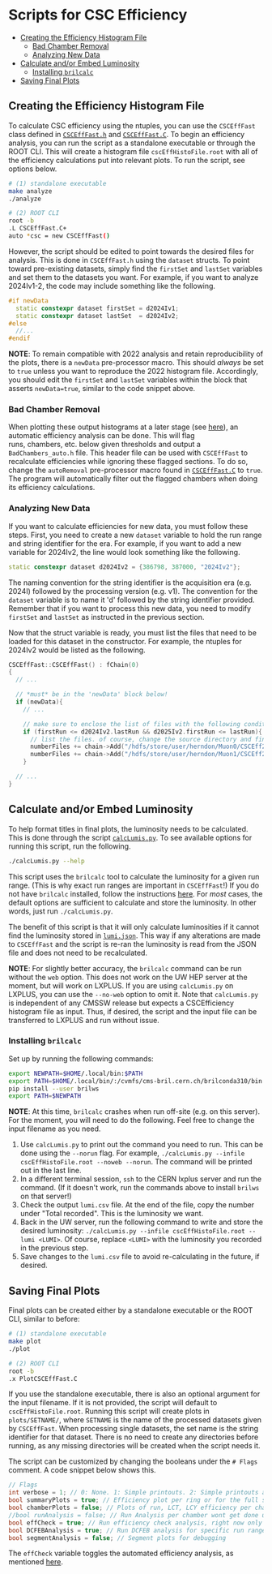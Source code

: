 # Scripts for CSC Efficiency

- [Creating the Efficiency Histogram File](#creating-the-efficiency-histogram-file)
   * [Bad Chamber Removal](#bad-chamber-removal)
   * [Analyzing New Data](#analyzing-new-data)
- [Calculate and/or Embed Luminosity](#calculate-andor-embed-luminosity)
   * [Installing `brilcalc`](#installing-brilcalc)
- [Saving Final Plots](#saving-final-plots)

## Creating the Efficiency Histogram File

To calculate CSC efficiency using the ntuples, you can use the `CSCEffFast` class defined in [`CSCEffFast.h`](CSCEffFast.h) and [`CSCEffFast.C`](CSCEffFast.C).
To begin an efficiency analysis, you can run the script as a standalone executable or through the ROOT CLI. This will create a histogram file `cscEffHistoFile.root` 
with all of the efficiency calculations put into relevant plots. To run the script, see options below.

```bash
# (1) standalone executable
make analyze
./analyze

# (2) ROOT CLI
root -b
.L CSCEffFast.C+
auto *csc = new CSCEffFast()
```

However, the script should be edited to point towards the desired files for analysis. This is done in `CSCEffFast.h` using the `dataset` structs. To point toward
pre-existing datasets, simply find the `firstSet` and `lastSet` variables and set them to the datasets you want. For example, if you want to analyze 2024Iv1-2,
the code may include something like the following.

```C++
#if newData
  static constexpr dataset firstSet = d2024Iv1;
  static constexpr dataset lastSet  = d2024Iv2;
#else
  //...
#endif
```

**NOTE**: To remain compatible with 2022 analysis and retain reproducibility of the plots, there is a `newData` pre-processor macro. This should *always* be set to 
`true` unless you want to reproduce the 2022 histogram file. Accordingly, you should edit the `firstSet` and `lastSet` variables within the block that asserts
`newData=true`, similar to the code snippet above.

### Bad Chamber Removal

When plotting these output histograms at a later stage (see [here](#saving-final-plots)), an automatic efficiency analysis can be done. This will flag  
runs, chambers, etc. below given thresholds and output a `BadChambers_auto.h` file. This header file can be used with `CSCEffFast` to recalculate efficiencies
while ignoring these flagged sections. To do so, change the `autoRemoval` pre-processor macro found in [`CSCEffFast.C`](CSCEffFast.C) to `true`. The program will automatically
filter  out the flagged chambers when doing its efficiency calculations.

### Analyzing New Data

If you want to calculate efficiencies for new data, you must follow these steps. First, you need to create a new `dataset` variable to hold the run range and string 
identifier for the era. For example, if you want to add a new variable for 2024Iv2, the line would look something like the following.

```C++
static constexpr dataset d2024Iv2 = {386798, 387000, "2024Iv2"};
```

The naming convention for the string identifier is the acquisition era (e.g. 2024I) followed by the processing version (e.g. v1). The convention for the `dataset`
variable is to name it 'd' followed by the string identifier provided. Remember that if you want to process this new data, you need to modify `firstSet` and `lastSet`
as instructed in the previous section.

Now that the struct variable is ready, you must list the files that need to be loaded for this dataset in the constructor.
For example, the ntuples for 2024Iv2 would be listed as the following.

```C++
CSCEffFast::CSCEffFast() : fChain(0)
{
  // ...

  // *must* be in the 'newData' block below!
  if (newData){
    // ...

    // make sure to enclose the list of files with the following conditional
    if (firstRun <= d2024Iv2.lastRun && d2025Iv2.firstRun <= lastRun){
      // list the files. of course, change the source directory and final filename for the ntuples as needed
      numberFiles += chain->Add("/hdfs/store/user/herndon/Muon0/CSCEff2024I0_1_241007_1/241009_145815/*/*.root"); //Muon0
      numberFiles += chain->Add("/hdfs/store/user/herndon/Muon1/CSCEff2024I1_1_241007_1/241009_151524/*/*.root"); //Muon1
    }

  // ...
}
```

## Calculate and/or Embed Luminosity

To help format titles in final plots, the luminosity needs to be calculated. This is done through the script [`calcLumis.py`](calcLumis.py). 
To see available options for running this script, run the following.

```bash
./calcLumis.py --help
```

This script uses the `brilcalc` tool to calculate the luminosity for a given run range. (This is why exact run ranges are important in `CSCEffFast`!) If you do not
have `brilcalc` installed, follow the instructions [here](#installing-brilcalc). For *most* cases, the default options are sufficient to calculate and store the 
luminosity. In other words, just run `./calcLumis.py`.

The benefit of this script is that it will only calculate luminosities if it cannot find the luminosity stored in [`lumi.json`](lumi.json). 
This way if any alterations are made to `CSCEffFast` and the script is re-ran the luminosity is read from the JSON file and does not need to be recalculated.

**NOTE**: For slightly better accuracy, the `brilcalc` command can be run without the `web` option. This does not work on the UW HEP server at the moment, but will work
on LXPLUS. If you are using `calcLumis.py` on LXPLUS, you can use the `--no-web` option to omit it. Note that `calcLumis.py` is independent of any CMSSW release but
expects a CSCEfficiency histogram file as input. Thus, if desired, the script and the input file can be transferred to LXPLUS and run without issue.

### Installing `brilcalc`

Set up by running the following commands:

```bash
export NEWPATH=$HOME/.local/bin:$PATH
export PATH=$HOME/.local/bin/:/cvmfs/cms-bril.cern.ch/brilconda310/bin:$PATH
pip install --user brilws
export PATH=$NEWPATH
```

**NOTE**: At this time, `brilcalc` crashes when run off-site (e.g. on this server). For the moment, you will need to do the following. Feel free to
change the input filename as you need.

1. Use `calcLumis.py` to print out the command you need to run. This can be done using the `--norun` flag. For example, `./calcLumis.py --infile
cscEffHistoFile.root --noweb --norun`. The command will be printed out in the last line. 
2. In a different terminal session, `ssh` to the CERN lxplus server and run the command. 
(If it doesn't work, run the commands above to install `brilws` on that server!)
3. Check the output `lumi.csv` file. At the end of the file, copy the number under "Total recorded". This is the luminosity we want.
4. Back in the UW server, run the following command to write and store the desired luminosity: `./calcLumis.py --infile cscEffHistoFile.root --lumi
<LUMI>`. Of course, replace `<LUMI>` with the luminosity you recorded in the previous step.
5. Save changes to the `lumi.csv` file to avoid re-calculating in the future, if desired.

## Saving Final Plots

Final plots can be created either by a standalone executable or the ROOT CLI, similar to before:

```bash
# (1) standalone executable
make plot
./plot

# (2) ROOT CLI
root -b
.x PlotCSCEffFast.C
```

If you use the standalone executable, there is also an optional argument for the input filename. If it is not provided, the script will default to `cscEffHistoFile.root`.
Running this script will create plots in `plots/SETNAME/`, where `SETNAME` is the name of the processed datasets given by `CSCEffFast`. When processing single datasets,
the set name is the string identifier for that dataset. There is no need to create any directories before running, as any missing directories will be created when the
script needs it.

The script can be customized by changing the booleans under the `# Flags` comment. A code snippet below shows this.

```C++
// Flags
int verbose = 1; // 0: None. 1: Simple printouts. 2: Simple printouts and ROOT drawing statements
bool summaryPlots = true; // Efficiency plot per ring or for the full system
bool chamberPlots = false; // Plots of run, LCT, LCY efficiency per chamber.  Plot printing time is lengthy
//bool runAnalysis = false; // Run Analysis per chamber wont get done unless chamber plots are on (old run analysis printout)
bool effCheck = true; // Run efficiency check analysis, right now only an analysis of DCFEBs
bool DCFEBAnalysis = true; // Run DCFEB analysis for specific run ranges
bool segmentAnalysis = false; // Segment plots for debugging
```

The `effCheck` variable toggles the automated efficiency analysis, as mentioned [here](#bad-chamber-removal).

